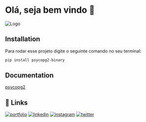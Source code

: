 
# Olá, seja bem vindo 👋


![Logo](https://pypi.org/static/images/logo-small.95de8436.svg)


## Installation

Para rodar esse projeto digite o seguinte comando no seu terminal:
```bash
pip install psycopg2-binary
```
    
## Documentation

[psycopg2](https://pypi.org/project/psycopg2/)


## 🔗 Links
[![portfolio]( 	https://img.shields.io/badge/GitHub-100000?style=for-the-badge&logo=github&logoColor=white)](https://github.com/natanbravo)
[![linkedin](https://img.shields.io/badge/linkedin-0A66C2?style=for-the-badge&logo=linkedin&logoColor=white)](https://www.linkedin.com/in/natan-oliveira-bravo-71023822b/)
[![instagram](https://img.shields.io/badge/Instagram-E4405F?style=for-the-badge&logo=instagram&logoColor=white)](https://www.instagram.com/bravo_codes/)
[![twitter](https://img.shields.io/badge/twitter-1DA1F2?style=for-the-badge&logo=twitter&logoColor=white)](https://twitter.com/bravooo_codes)

